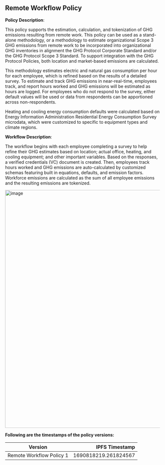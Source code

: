 ## Remote Workflow Policy

**Policy Description**: 

This policy supports the estimation, calculation, and tokenization of GHG emissions resulting from remote work. This policy can be used as a stand-alone methodology, or a methodology to estimate organizational Scope 3 GHG emissions from remote work to be incorporated into organizational GHG inventories in alignment the GHG Protocol Corporate Standard and/or the GHG Protocol Scope 3 Standard. To support integration with the GHG Protocol Policies, both location and market-based emissions are calculated. 


This methodology estimates electric and natural gas consumption per hour for each employee, which is refined based on the results of a detailed survey. To estimate and track GHG emissions in near-real-time, employees track, and report hours worked and GHG emissions will be estimated as hours are logged. For employees who do not respond to the survey, either default values will be used or data from respondents can be apportioned across non-respondents.


Heating and cooling energy consumption defaults were calculated based on Energy Information Administration Residential Energy Consumption Survey microdata,  which were customized to specific to equipment types and climate regions. 

**Workflow Description**:

The workflow begins with each employee completing a survey to help refine their GHG estimates based on location; actual office, heating, and cooling equipment; and other important variables. Based on the responses, a verified credentials (VC) document is created. Then, employees track hours worked and GHG emissions are auto-calculated by customized schemas featuring built in equations, defaults, and emission factors. Workforce emissions are calculated as the sum of all employee emissions and the resulting emissions are tokenized. 

<img width="772" alt="image" src="https://user-images.githubusercontent.com/79293833/193054429-cf3260d6-7535-47b4-ac33-ae756061c64e.png">

**Following are the timestamps of the policy versions:**

| Version | IPFS Timestamp | 
|---|---:|
| Remote Workflow Policy 1 | 1690818219.261824567 | 
